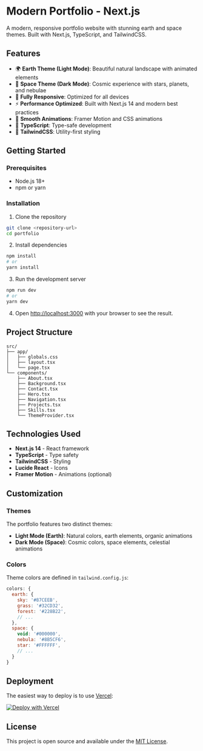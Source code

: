 # Modern Portfolio - Next.js

A modern, responsive portfolio website with stunning earth and space themes. Built with Next.js, TypeScript, and TailwindCSS.

## Features

- 🌍 **Earth Theme (Light Mode)**: Beautiful natural landscape with animated elements
- 🚀 **Space Theme (Dark Mode)**: Cosmic experience with stars, planets, and nebulae
- 📱 **Fully Responsive**: Optimized for all devices
- ⚡ **Performance Optimized**: Built with Next.js 14 and modern best practices
- 🎨 **Smooth Animations**: Framer Motion and CSS animations
- 🔧 **TypeScript**: Type-safe development
- 💨 **TailwindCSS**: Utility-first styling

## Getting Started

### Prerequisites

- Node.js 18+ 
- npm or yarn

### Installation

1. Clone the repository
```bash
git clone <repository-url>
cd portfolio
```

2. Install dependencies
```bash
npm install
# or
yarn install
```

3. Run the development server
```bash
npm run dev
# or
yarn dev
```

4. Open [http://localhost:3000](http://localhost:3000) with your browser to see the result.

## Project Structure

```
src/
├── app/
│   ├── globals.css
│   ├── layout.tsx
│   └── page.tsx
└── components/
    ├── About.tsx
    ├── Background.tsx
    ├── Contact.tsx
    ├── Hero.tsx
    ├── Navigation.tsx
    ├── Projects.tsx
    ├── Skills.tsx
    └── ThemeProvider.tsx
```

## Technologies Used

- **Next.js 14** - React framework
- **TypeScript** - Type safety
- **TailwindCSS** - Styling
- **Lucide React** - Icons
- **Framer Motion** - Animations (optional)

## Customization

### Themes

The portfolio features two distinct themes:

- **Light Mode (Earth)**: Natural colors, earth elements, organic animations
- **Dark Mode (Space)**: Cosmic colors, space elements, celestial animations

### Colors

Theme colors are defined in `tailwind.config.js`:

```javascript
colors: {
  earth: {
    sky: '#87CEEB',
    grass: '#32CD32',
    forest: '#228B22',
    // ...
  },
  space: {
    void: '#000000',
    nebula: '#8B5CF6',
    star: '#FFFFFF',
    // ...
  }
}
```

## Deployment

The easiest way to deploy is to use [Vercel](https://vercel.com):

[![Deploy with Vercel](https://vercel.com/button)](https://vercel.com/new/clone?repository-url=https://github.com/your-username/portfolio)

## License

This project is open source and available under the [MIT License](LICENSE).
